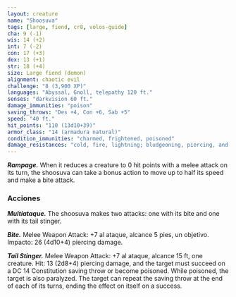 ```yaml
---
layout: creature
name: "Shoosuva"
tags: [large, fiend, cr8, volos-guide]
cha: 9 (-1)
wis: 14 (+2)
int: 7 (-2)
con: 17 (+3)
dex: 13 (+1)
str: 18 (+4)
size: Large fiend (demon)
alignment: chaotic evil
challenge: "8 (3,900 XP)"
languages: "Abyssal, Gnoll, telepathy 120 ft."
senses: "darkvision 60 ft."
damage_immunities: "poison"
saving_throws: "Des +4, Con +6, Sab +5"
speed: "40 ft."
hit_points: "110 (13d10+39)"
armor_class: "14 (armadura natural)"
condition_immunities: "charmed, frightened, poisoned"
damage_resistances: "cold, fire, lightning; bludgeoning, piercing, and slashing from nonmagical attacks"
---
```


***Rampage.*** When it reduces a creature to 0 hit points with a melee attack on its turn, the shoosuva can take a bonus action to move up to half its speed and make a bite attack.

### Acciones

***Multiataque.*** The shoosuva makes two attacks: one with its bite and one with its tail stinger.

***Bite.*** Melee Weapon Attack: +7 al ataque, alcance 5 pies, un objetivo. Impacto: 26 (4d10+4) piercing damage.

***Tail Stinger.*** Melee Weapon Attack: +7 al ataque, alcance 15 ft, one creature. Hit: 13 (2d8+4) piercing damage, and the target must succeed on a DC 14 Constitution saving throw or become poisoned. While poisoned, the target is also paralyzed. The target can repeat the saving throw at the end of each of its turns, ending the effect on itself on a success.